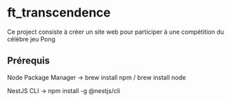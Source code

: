 # ft_transcendence
Ce project consiste à créer un site web pour participer à une compétition du célèbre jeu Pong

## Prérequis
  Node Package Manager -> brew install npm / brew install node
  
  NestJS CLI -> npm install -g @nestjs/cli
  
  
